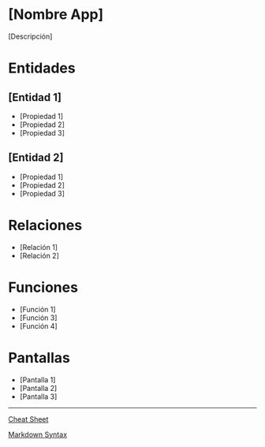 # [Nombre App]

[Descripción]

# Entidades

## [Entidad 1]

- [Propiedad 1]
- [Propiedad 2]
- [Propiedad 3]

## [Entidad 2]

- [Propiedad 1]
- [Propiedad 2]
- [Propiedad 3]

# Relaciones

- [Relación 1]
- [Relación 2]

# Funciones

- [Función 1]
- [Función 3]
- [Función 4]

# Pantallas

- [Pantalla 1]
- [Pantalla 2]
- [Pantalla 3]

---

[Cheat Sheet](https://www.markdownguide.org/cheat-sheet/)

[Markdown Syntax](https://www.markdownguide.org/basic-syntax/#headings)
